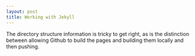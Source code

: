 ```yaml
---
layout: post
title: Working with Jekyll
---
```


The directory structure information is tricky to get right, as is the distinction between allowing Github to build the pages and building them locally and then pushing.
